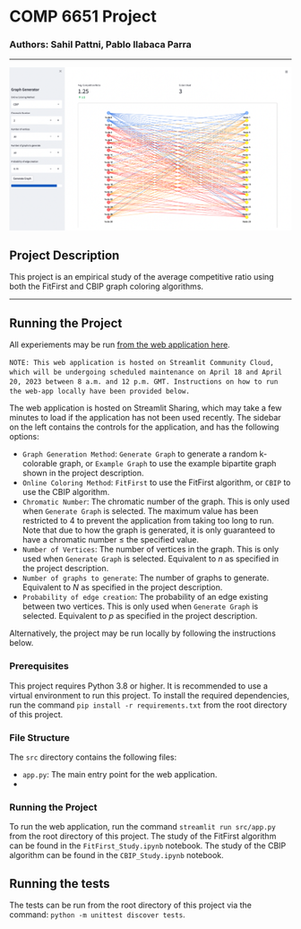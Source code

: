 # COMP 6651 Project
### Authors: Sahil Pattni, Pablo Ilabaca Parra
---
<!-- insert image here -->
![Screenshot of the web-application UI](images/ui.png)

## Project Description
This project is an empirical study of the average competitive ratio using both the FitFirst and CBIP graph coloring algorithms.

---

## Running the Project
All experiements may be run [from the web application here](https://sahil-pattni-comp-6651-project-srcapp-6hpg5f.streamlit.app).

```NOTE: This web application is hosted on Streamlit Community Cloud, which will be undergoing scheduled maintenance on April 18 and April 20, 2023 between 8 a.m. and 12 p.m. GMT. Instructions on how to run the web-app locally have been provided below.```

The web application is hosted on Streamlit Sharing, which may take a few minutes to load if the application has not been used recently. The sidebar on the left contains the controls for the application, and has the following options:
- `Graph Generation Method`: `Generate Graph` to generate a random k-colorable graph, or `Example Graph` to use the example bipartite graph shown in the project description.
- `Online Coloring Method`: `FitFirst` to use the FitFirst algorithm, or `CBIP` to use the CBIP algorithm.
- `Chromatic Number`: The chromatic number of the graph. This is only used when `Generate Graph` is selected. The maximum value has been restricted to 4 to prevent the application from taking too long to run. Note that due to how the graph is generated, it is only guaranteed to have a chromatic number $\leq$ the specified value.
- `Number of Vertices`: The number of vertices in the graph. This is only used when `Generate Graph` is selected. Equivalent to $n$ as specified in the project description.
- `Number of graphs to generate`: The number of graphs to generate. Equivalent to $N$ as specified in the project description.
- `Probability of edge creation`: The probability of an edge existing between two vertices. This is only used when `Generate Graph` is selected. Equivalent to $p$ as specified in the project description.


Alternatively, the project may be run locally by following the instructions below.
### Prerequisites
This project requires Python 3.8 or higher. It is recommended to use a virtual environment to run this project. To install the required dependencies, run the command `pip install -r requirements.txt` from the root directory of this project.

### File Structure
The `src` directory contains the following files:
- `app.py`: The main entry point for the web application.
- 

### Running the Project
To run the web application, run the command `streamlit run src/app.py` from the root directory of this project.
The study of the FitFirst algorithm can be found in the `FitFirst_Study.ipynb` notebook.
The study of the CBIP algorithm can be found in the `CBIP_Study.ipynb` notebook.

## Running the tests
The tests can be run from the root directory of this project via the command:
`python -m unittest discover tests`.